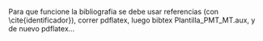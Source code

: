 Para que funcione la bibliografia se debe usar referencias (con \cite{identificador}), correr pdflatex,
luego bibtex Plantilla_PMT_MT.aux, y de nuevo pdflatex... 
